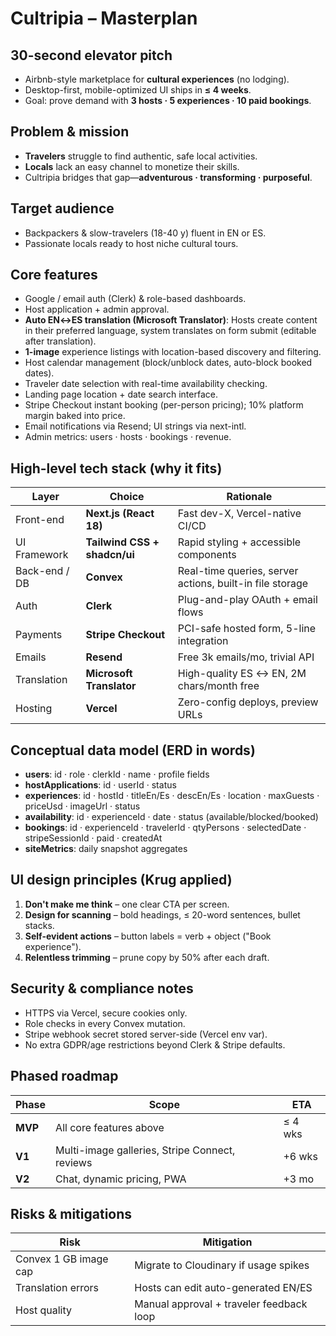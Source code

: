 # Cultripia – Masterplan

## 30-second elevator pitch

- Airbnb-style marketplace for **cultural experiences** (no lodging).
- Desktop-first, mobile-optimized UI ships in **≤ 4 weeks**.
- Goal: prove demand with **3 hosts · 5 experiences · 10 paid bookings**.

## Problem & mission

- **Travelers** struggle to find authentic, safe local activities.
- **Locals** lack an easy channel to monetize their skills.
- Cultripia bridges that gap—**adventurous · transforming · purposeful**.

## Target audience

- Backpackers & slow-travelers (18-40 y) fluent in EN or ES.
- Passionate locals ready to host niche cultural tours.

## Core features

- Google / email auth (Clerk) & role-based dashboards.
- Host application + admin approval.
- **Auto EN↔ES translation (Microsoft Translator)**: Hosts create content in their preferred language, system translates on form submit (editable after translation).
- **1-image** experience listings with location-based discovery and filtering.
- Host calendar management (block/unblock dates, auto-block booked dates).
- Traveler date selection with real-time availability checking.
- Landing page location + date search interface.
- Stripe Checkout instant booking (per-person pricing); 10% platform margin baked into price.
- Email notifications via Resend; UI strings via next-intl.
- Admin metrics: users · hosts · bookings · revenue.

## High-level tech stack (why it fits)

| Layer         | Choice                       | Rationale                                                |
| ------------- | ---------------------------- | -------------------------------------------------------- |
| Front-end     | **Next.js (React 18)**       | Fast dev-X, Vercel-native CI/CD                          |
| UI Framework  | **Tailwind CSS + shadcn/ui** | Rapid styling + accessible components                    |
| Back-end / DB | **Convex**                   | Real-time queries, server actions, built-in file storage |
| Auth          | **Clerk**                    | Plug-and-play OAuth + email flows                        |
| Payments      | **Stripe Checkout**          | PCI-safe hosted form, 5-line integration                 |
| Emails        | **Resend**                   | Free 3k emails/mo, trivial API                           |
| Translation   | **Microsoft Translator**     | High-quality ES ↔ EN, 2M chars/month free               |
| Hosting       | **Vercel**                   | Zero-config deploys, preview URLs                        |

## Conceptual data model (ERD in words)

- **users**: id · role · clerkId · name · profile fields
- **hostApplications**: id · userId · status
- **experiences**: id · hostId · titleEn/Es · descEn/Es · location · maxGuests · priceUsd · imageUrl · status
- **availability**: id · experienceId · date · status (available/blocked/booked)
- **bookings**: id · experienceId · travelerId · qtyPersons · selectedDate · stripeSessionId · paid · createdAt
- **siteMetrics**: daily snapshot aggregates

## UI design principles (Krug applied)

1. **Don't make me think** – one clear CTA per screen.
2. **Design for scanning** – bold headings, ≤ 20-word sentences, bullet stacks.
3. **Self-evident actions** – button labels = verb + object ("Book experience").
4. **Relentless trimming** – prune copy by 50% after each draft.

## Security & compliance notes

- HTTPS via Vercel, secure cookies only.
- Role checks in every Convex mutation.
- Stripe webhook secret stored server-side (Vercel env var).
- No extra GDPR/age restrictions beyond Clerk & Stripe defaults.

## Phased roadmap

| Phase   | Scope                                          | ETA     |
| ------- | ---------------------------------------------- | ------- |
| **MVP** | All core features above                        | ≤ 4 wks |
| **V1**  | Multi-image galleries, Stripe Connect, reviews | +6 wks  |
| **V2**  | Chat, dynamic pricing, PWA                     | +3 mo   |

## Risks & mitigations

| Risk                  | Mitigation                               |
| --------------------- | ---------------------------------------- |
| Convex 1 GB image cap | Migrate to Cloudinary if usage spikes    |
| Translation errors    | Hosts can edit auto-generated EN/ES      |
| Host quality          | Manual approval + traveler feedback loop |
